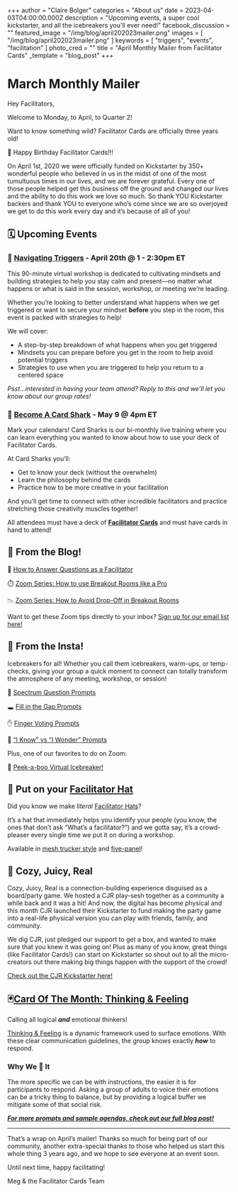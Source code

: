 +++
author = "Claire Bolger"
categories = "About us"
date = 2023-04-03T04:00:00.000Z
description = "Upcoming events, a super cool kickstarter, and all the icebreakers you'll ever need!"
facebook_discussion = ""
featured_image = "/img/blog/april202023mailer.png"
images = [ "/img/blog/april202023mailer.png" ]
keywords = [ "triggers", "events", "facilitation" ]
photo_cred = ""
title = "April Monthly Mailer from Facilitator Cards"
_template = "blog_post"
+++

# March Monthly Mailer

Hey Facilitators,

Welcome to Monday, to April, to Quarter 2!

Want to know something wild? Facilitator Cards are officially three years old!

🥳 Happy Birthday Facilitator Cards!!!

On April 1st, 2020 we were officially funded on Kickstarter by 350+ wonderful people who believed in us in the midst of one of the most tumultuous times in our lives, and we are forever grateful. Every one of those people helped get this business off the ground and changed our lives and the ability to do this work we love so much. So thank YOU Kickstarter backers and thank YOU to everyone who’s come since we are so overjoyed we get to do this work every day and it’s because of all of you!

## 🗓 Upcoming Events

### 🚨 [Navigating Triggers](https://lu.ma/fctriggers) - April 20th @ 1 - 2:30pm ET

This 90-minute virtual workshop is dedicated to cultivating mindsets and building strategies to help you stay calm and present—no matter what happens or what is said in the session, workshop, or meeting we’re leading.

Whether you’re looking to better understand what happens when we get triggered or want to secure your mindset **before** you step in the room, this event is packed with strategies to help!

We will cover:

* A step-by-step breakdown of what happens when you get triggered
* Mindsets you can prepare before you get in the room to help avoid potential triggers
* Strategies to use when you are triggered to help you return to a centered space

_Psst…interested in having your team attend? Reply to this and we’ll let you know about our group rates!_

### 🦈 [Become A Card Shark](https://lu.ma/cardsharks) - May 9 @ 4pm ET

Mark your calendars! Card Sharks is our bi-monthly live training where you can learn everything you wanted to know about how to use your deck of Facilitator Cards.

At Card Sharks you’ll:

* Get to know your deck (without the overwhelm)
* Learn the philosophy behind the cards
* Practice how to be more creative in your facilitation

And you’ll get time to connect with other incredible facilitators and practice stretching those creativity muscles together!

All attendees must have a deck of [**Facilitator Cards**](https://shop.facilitator.cards/products/facilitator-cards) and must have cards in hand to attend!

## 📝 **From the Blog!**

🙋 [How to Answer Questions as a Facilitator](https://www.facilitator.cards/blog/how-to-answer-questions/)

⏱️ [Zoom Series: How to use Breakout Rooms like a Pro](https://www.facilitator.cards/blog/zoom-series-how-to-use-breakout-rooms-like-a-pro/)

📉 [Zoom Series: How to Avoid Drop-Off in Breakout Rooms](https://www.facilitator.cards/blog/zoom-series-how-to-avoid-drop-off-in-breakout-rooms/)

Want to get these Zoom tips directly to your inbox? [Sign up for our email list here!](https://facilitatorcards.ck.page/56e2183684)

## **📸 From the Insta!**

Icebreakers for all! Whether you call them icebreakers, warm-ups, or temp-checks, giving your group a quick moment to connect can totally transform the atmosphere of any meeting, workshop, or session!

🌈 [Spectrum Question Prompts](https://www.instagram.com/p/Cdn7mLCL8_V/)

🕳️ [Fill in the Gap Prompts](https://www.instagram.com/p/Ccf086orzw_/)

✋ [Finger Voting Prompts](https://www.instagram.com/p/CdV4TZcrki6/)

💭 [“I Know” vs “I Wonder” Prompts](https://www.instagram.com/p/Ccx87W9rdOq/)

Plus, one of our favorites to do on Zoom:

🫣 [Peek-a-boo Virtual Icebreaker!](https://www.instagram.com/p/CfZMI-rLAGH/)

## 🧢 Put on your [Facilitator Hat](https://shop.facilitator.cards/products/facilitator-hat-5-panel)

Did you know we make _literal_ [Facilitator Hats](https://shop.facilitator.cards/products/facilitator-hat-1)?

It’s a hat that immediately helps you identify your people (you know, the ones that don’t ask “What’s a facilitator?”) and we gotta say, it’s a crowd-pleaser every single time we put it on during a workshop.

Available in [mesh trucker style](https://shop.facilitator.cards/products/facilitator-hat-1) and [five-panel](https://shop.facilitator.cards/products/facilitator-hat-5-panel)!

## 🎲 Cozy, Juicy, Real

Cozy, Juicy, Real is a connection-building experience disguised as a board/party game. We hosted a CJR play-sesh together as a community a while back and it was a hit! And now, the digital has become physical and this month CJR launched their Kickstarter to fund making the party game into a real-life physical version you can play with friends, family, and community.

We dig CJR, just pledged our support to get a box, and wanted to make sure that you knew it was going on! Plus as many of you know, great things (like Facilitator Cards!) can start on Kickstarter so shout out to all the micro-creators out there making big things happen with the support of the crowd!

[Check out the CJR Kickstarter here!](https://www.kickstarter.com/projects/cozy-juicy-real/its-game-time?ref=ksr_email_user_watched_project_launched)

## **🃏**[**Card Of The Month: Thinking & Feeling**](https://www.facilitator.cards/blog/april-card-of-the-month-thinking-feeling/)

Calling all logical **_and_** emotional thinkers!

[Thinking & Feeling](https://www.facilitator.cards/cards/thinking-feeling/) is a dynamic framework used to surface emotions. With these clear communication guidelines, the group knows exactly **_how_** to respond.

### Why We 💙 It

The more specific we can be with instructions, the easier it is for participants to respond. Asking a group of adults to voice their emotions can be a tricky thing to balance, but by providing a logical buffer we mitigate some of that social risk.

[**_For more prompts and sample agendas, check out our full blog post!_**](https://www.facilitator.cards/blog/april-card-of-the-month-thinking-feeling/)

***

That’s a wrap on April’s mailer! Thanks so much for being part of our community, another extra-special thanks to those who helped us start this whole thing 3 years ago, and we hope to see everyone at an event soon.

Until next time, happy facilitating!

Meg & the Facilitator Cards Team
